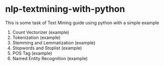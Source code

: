 # nlp-textmining-with-python

This is some task of Text Mining guide using python with a simple example

1. Count Vectorizer (example)
2. Tokenization (example)
3. Stemming and Lemmatization (example)
4. Stopwords and Stoplist (example)
5. POS Tag (example)
6. Named Entity Recognition (example)
